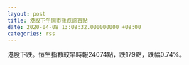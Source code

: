 ```yaml
---
layout: post
title: 港股下午開市後跌逾百點
date: 2020-04-08 13:08:32.000000000 +08:00
categories: rss
---
```


港股下跌。恒生指數較早時報24074點，跌179點，跌幅0.74%。
